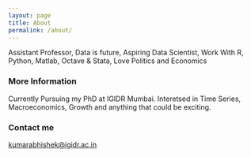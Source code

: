 ```yaml
---
layout: page
title: About
permalink: /about/
---
```


Assistant Professor, Data is future, Aspiring Data Scientist, Work With R, Python, Matlab, Octave & Stata, Love Politics and Economics

### More Information

Currently Pursuing my PhD at IGIDR Mumbai. Interetsed in Time Series, Macroeconomics, Growth and anything that could be exciting. 

### Contact me

[kumarabhishek@igidr.ac.in](kumarabhishek@igidr.ac.in)
